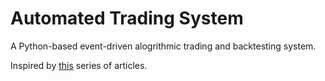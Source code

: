 # Automated Trading System
A Python-based event-driven alogrithmic trading and backtesting system.

Inspired by [this](https://www.quantstart.com/articles/Event-Driven-Backtesting-with-Python-Part-I/) series of articles.